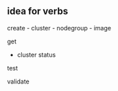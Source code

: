 ## idea for verbs

create
    - cluster
    - nodegroup
    - image

get
   - cluster status

test

validate
